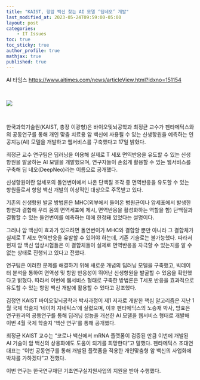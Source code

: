 ```yaml
---
title: "KAIST, 항암 백신 찾는 AI 모델 ‘딥네오’ 개발"
last_modified_at: 2023-05-24T09:59:00-05:00
layout: post
categories:
    - IT Issues
toc: true
toc_sticky: true
author_profile: true
mathjax: true
published: true
---
```


AI 타임스 <https://www.aitimes.com/news/articleView.html?idxno=151154>

<br>

![](https://cdn.aitimes.com/news/photo/202305/151154_160431_345.png)

<br>

한국과학기술원(KAIST, 총장 이광형)은 바이오및뇌공학과 최정균 교수가 펜타메딕스와의 공동연구를 통해 개인 맞춤 치료용 암 백신에 사용될 수 있는 신생항원을 예측하는 인공지능(AI) 모델을 개발하고 웹서비스를 구축했다고 17일 밝혔다.

최정균 교수 연구팀은 딥러닝을 이용해 실제로 T 세포 면역반응을 유도할 수 있는 신생항원을 발굴하는 AI 모델을 개발했으며, 연구자들이 손쉽게 활용할 수 있는 웹서비스를 구축해 딥 네오(DeepNeo)라는 이름으로 공개했다. 

신생항원이란 암세포의 돌연변이에서 나온 단백질 조각 중 면역반응을 유도할 수 있는 항원들로서 항암 백신 개발의 이상적인 대상으로 주목받고 있다. 

기존의 신생항원 발굴 방법론은 MHC(외부에서 들어온 병원균이나 암세포에서 발생한 항원과 결합해 우리 몸의 면역세포에 제시, 면역반응을 활성화하는 역할을 함) 단백질과 결합할 수 있는 돌연변이를 예측하는 데에 한정돼 있었다는 설명이다. 

그러나 암 백신이 효과가 있으려면 돌연변이가 MHC와 결합할 뿐만 아니라 그 결합체가 실제로 T 세포 면역반응을 유발할 수 있어야 하는데, 기존 기술로는 불가능했다. 따라서 현재 암 백신 임상시험들은 이 결합체들이 실제로 면역반응을 자극할 수 있는지를 알 수 없는 상태로 진행되고 있다고 전했다.

연구팀은 이러한 문제를 해결하기 위해 새로운 개념의 딥러닝 모델을 구축했고, 빅데이터 분석을 통하여 면역성 및 항암 반응성이 뛰어난 신생항원을 발굴할 수 있음을 확인했다고 밝혔다. 따라서 이번에 웹서비스 형태로 구축한 방법론은 T세포 반응을 효과적으로 유도할 수 있는 항암 백신 개발에 활용할 수 있다고 강조했다. 

김정연 KAIST 바이오및뇌공학과 박사과정이 제1 저자로 개발한 핵심 알고리즘은 지난 1월 국제 학술지 ‘네이처 지네틱스’에 실렸으며, 이후 펜타메딕스의 노승재 박사, 방효은 연구원과의 공동연구를 통해 딥러닝 성능을 개선한 AI 모델을 웹서비스 형태로 개발해 이번 4월 국제 학술지 ‘핵산 연구'를 통해 공개했다. 

최정균 KAIST 교수는 “코로나 백신에서 mRNA 플랫폼이 검증된 만큼 이번에 개발된 AI 기술이 암 백신의 상용화에도 도움이 되기를 희망한다”고 말했다. 펜타메딕스 조대연 대표는 “이번 공동연구를 통해 개발된 플랫폼을 적용한 개인맞춤형 암 백신의 사업화에 박차를 가하겠다”고 전했다.

이번 연구는 한국연구재단 기초연구실지원사업의 지원을 받아 수행했다.
